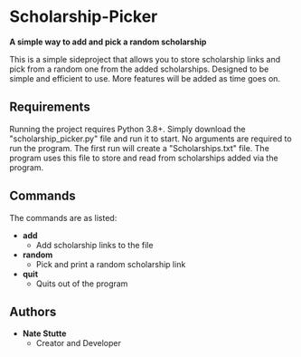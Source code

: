 # Scholarship-Picker

**A simple way to add and pick a random scholarship**

This is a simple sideproject that allows you to store scholarship links and pick from a random one from the added scholarships. 
Designed to be simple and efficient to use. More features will be added as time goes on.

## Requirements

Running the project requires Python 3.8+.
Simply download the "scholarship_picker.py" file and run it to start.
No arguments are required to run the program.
The first run will create a "Scholarships.txt" file. The program uses this file to store and read from scholarships added via the program.

## Commands

The commands are as listed:
- **add**
  - Add scholarship links to the file
- **random**
  - Pick and print a random scholarship link 
- **quit**
  - Quits out of the program

## Authors

- **Nate Stutte**
  - Creator and Developer
